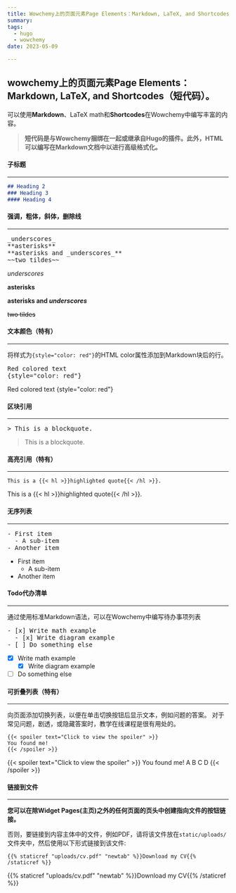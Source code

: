 ```yaml
---
title: Wowchemy上的页面元素Page Elements：Markdown, LaTeX, and Shortcodes（短代码）
summary: 
tags:
  - hugo
  - wowchemy
date: 2023-05-09

---
```

## wowchemy上的页面元素Page Elements：Markdown, LaTeX, and Shortcodes（短代码）。

可以使用**Markdown**、LaTeX math和**Shortcodes**在Wowchemy中编写丰富的内容。

>**短代码是与Wowchemy捆绑在一起或继承自Hugo的插件。此外，HTML可以编写在Markdown文档中以进行高级格式化。**

#### 子标题

---

```markdown
## Heading 2
### Heading 3
#### Heading 4
```

#### 强调，粗体，斜体，删除线

---

<pre>
_underscores_
**asterisks**
**asterisks and _underscores_**
~~two tildes~~
</pre>

_underscores_

**asterisks**

**asterisks and _underscores_**

~~two tildes~~
#### 文本颜色（特有）

---

将样式为`{style="color: red"}`的HTML color属性添加到Markdown块后的行。

<pre>
Red colored text
{style="color: red"}
</pre>

Red colored text
{style="color: red"}

#### 区块引用

---

<pre>
> This is a blockquote.
</pre>

> This is a blockquote.

#### 高亮引用（特有）

---

```
This is a {{< hl >}}highlighted quote{{< /hl >}}.
```

This is a {{< hl >}}highlighted quote{{< /hl >}}.
#### 无序列表

---

<pre>
- First item
  - A sub-item
- Another item
</pre>

- First item
  - A sub-item
- Another item

#### Todo代办清单

---

通过使用标准Markdown语法，可以在Wowchemy中编写待办事项列表

<pre>
- [x] Write math example
  - [x] Write diagram example
- [ ] Do something else
</pre>

- [x] Write math example
  - [x] Write diagram example
- [ ] Do something else

#### 可折叠列表（特有）

---
向页面添加切换列表，以便在单击切换按钮后显示文本，例如问题的答案。
对于常见问题，剧透，或隐藏答案时，教学在线课程是很有用处的。
```
{{< spoiler text="Click to view the spoiler" >}}
You found me!
{{< /spoiler >}}
```
{{< spoiler text="Click to view the spoiler" >}}
You found me!
A
B
C
D
{{< /spoiler >}}



#### 链接到文件

---

**您可以在除Widget Pages(主页)之外的任何页面的页头中创建指向文件的按钮链接。**

否则，要链接到内容主体中的文件，例如PDF，请将该文件放在`static/uploads/`文件夹中，然后使用以下形式链接到该文件:

```
{{% staticref "uploads/cv.pdf" "newtab" %}}Download my CV{{% /staticref %}}
```

{{% staticref "uploads/cv.pdf" "newtab" %}}Download my CV{{% /staticref %}}

<!-- staticref的可选参数"newtab"将导致链接在新选项卡中打开。 -->

<!-- [I'm an external link](https://www.baidu.com) 



-->




